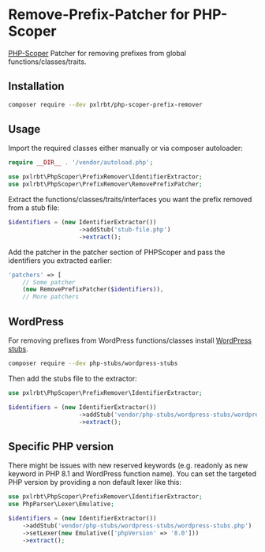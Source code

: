 # Remove-Prefix-Patcher for PHP-Scoper

[PHP-Scoper](https://github.com/humbug/php-scoper) Patcher for removing prefixes from global functions/classes/traits.

## Installation
```sh
composer require --dev pxlrbt/php-scoper-prefix-remover
```

## Usage

Import the required classes either manually or via composer autoloader:
```php
require __DIR__ . '/vendor/autoload.php';

use pxlrbt\PhpScoper\PrefixRemover\IdentifierExtractor;
use pxlrbt\PhpScoper\PrefixRemover\RemovePrefixPatcher;
```

Extract the functions/classes/traits/interfaces you want the prefix removed from a stub file:
```php
$identifiers = (new IdentifierExtractor())
                    ->addStub('stub-file.php')
                    ->extract();
```

Add the patcher in the patcher section of PHPScoper and pass the identifiers you extracted earlier:
```php
'patchers' => [
    // Some patcher
    (new RemovePrefixPatcher($identifiers)),
    // More patchers
```


## WordPress

For removing prefixes from WordPress functions/classes install [WordPress stubs](https://github.com/php-stubs/wordpress-stubs).
```sh
composer require --dev php-stubs/wordpress-stubs
```

Then add the stubs file to the extractor:

```php
use pxlrbt\PhpScoper\PrefixRemover\IdentifierExtractor;

$identifiers = (new IdentifierExtractor())
                    ->addStub('vendor/php-stubs/wordpress-stubs/wordpress-stubs.php')
                    ->extract();
```

## Specific PHP version

There might be issues with new reserved keywords (e.g. readonly as new keyword in PHP 8.1 and WordPress function name). You can set the targeted PHP version by providing a non default lexer like this:

```php
use pxlrbt\PhpScoper\PrefixRemover\IdentifierExtractor;
use PhpParser\Lexer\Emulative;

$identifiers = (new IdentifierExtractor())
    ->addStub('vendor/php-stubs/wordpress-stubs/wordpress-stubs.php')
    ->setLexer(new Emulative(['phpVersion' => '8.0']))
    ->extract();
```

